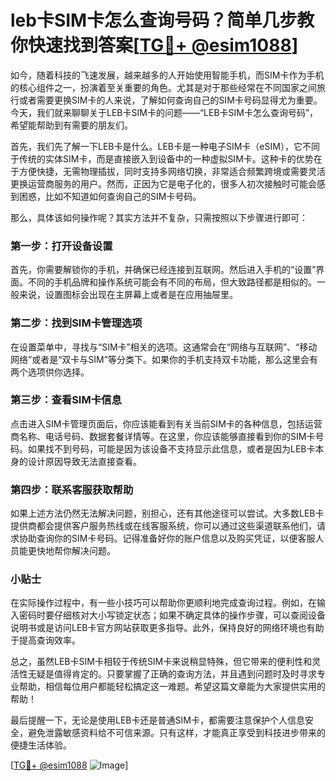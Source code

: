 # leb卡SIM卡怎么查询号码？简单几步教你快速找到答案[[TG💪+ @esim1088](https://t.me/s/esim1088)]

如今，随着科技的飞速发展，越来越多的人开始使用智能手机，而SIM卡作为手机的核心组件之一，扮演着至关重要的角色。尤其是对于那些经常在不同国家之间旅行或者需要更换SIM卡的人来说，了解如何查询自己的SIM卡号码显得尤为重要。今天，我们就来聊聊关于LEB卡SIM卡的问题——“LEB卡SIM卡怎么查询号码”，希望能帮助到有需要的朋友们。

首先，我们先了解一下LEB卡是什么。LEB卡是一种电子SIM卡（eSIM），它不同于传统的实体SIM卡，而是直接嵌入到设备中的一种虚拟SIM卡。这种卡的优势在于方便快捷，无需物理插拔，同时支持多网络切换，非常适合频繁跨境或需要灵活更换运营商服务的用户。然而，正因为它是电子化的，很多人初次接触时可能会感到困惑，比如不知道如何查询自己的SIM卡号码。

那么，具体该如何操作呢？其实方法并不复杂，只需按照以下步骤进行即可：

### 第一步：打开设备设置

首先，你需要解锁你的手机，并确保已经连接到互联网。然后进入手机的“设置”界面。不同的手机品牌和操作系统可能会有不同的布局，但大致路径都是相似的。一般来说，设置图标会出现在主屏幕上或者是在应用抽屉里。

### 第二步：找到SIM卡管理选项

在设置菜单中，寻找与“SIM卡”相关的选项。这通常会在“网络与互联网”、“移动网络”或者是“双卡与SIM”等分类下。如果你的手机支持双卡功能，那么这里会有两个选项供你选择。

### 第三步：查看SIM卡信息

点击进入SIM卡管理页面后，你应该能看到有关当前SIM卡的各种信息，包括运营商名称、电话号码、数据套餐详情等。在这里，你应该能够直接看到你的SIM卡号码。如果找不到号码，可能是因为该设备不支持显示此信息，或者是因为LEB卡本身的设计原因导致无法直接查看。

### 第四步：联系客服获取帮助

如果上述方法仍然无法解决问题，别担心，还有其他途径可以尝试。大多数LEB卡提供商都会提供客户服务热线或在线客服系统，你可以通过这些渠道联系他们，请求协助查询你的SIM卡号码。记得准备好你的账户信息以及购买凭证，以便客服人员能更快地帮你解决问题。

### 小贴士

在实际操作过程中，有一些小技巧可以帮助你更顺利地完成查询过程。例如，在输入密码时要仔细核对大小写锁定状态；如果不确定具体的操作步骤，可以查阅设备说明书或是访问LEB卡官方网站获取更多指导。此外，保持良好的网络环境也有助于提高查询效率。

总之，虽然LEB卡SIM卡相较于传统SIM卡来说稍显特殊，但它带来的便利性和灵活性无疑是值得肯定的。只要掌握了正确的查询方法，并且遇到问题时及时寻求专业帮助，相信每位用户都能轻松搞定这一难题。希望这篇文章能为大家提供实用的帮助！

最后提醒一下，无论是使用LEB卡还是普通SIM卡，都需要注意保护个人信息安全，避免泄露敏感资料给不可信来源。只有这样，才能真正享受到科技进步带来的便捷生活体验。

[[TG💪+ @esim1088](https://t.me/s/esim1088) ![Image](https://i.postimg.cc/4NQfJmqS/Snipaste-2025-05-13-00-14-12.png)]